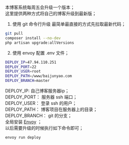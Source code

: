 本博客系统每周五会升级一个版本；  
这里提供两种方式将自己的博客升级到最新版；
1. 使用 git 命令行升级
最简单最直接的方式先拉取最新代码；  
```bash
git pull 
composer install --no-dev
php artisan upgrade:allVersions
```
2. 使用 envoy 
配置 .env 文件；  
```bash
DEPLOY_IP=47.94.110.251
DEPLOY_PORT=22
DEPLOY_USER=root
DEPLOY_PATH=/www/baijunyao.com
DEPLOY_BRANCH=master
```
DEPLOY_IP: 自己博客服务器ip；  
DEPLOY_PORT： 服务器 ssh 端口；  
DEPLOY_USER： 登录 ssh 的用户；  
DEPLOY_PATH： 博客项目在服务器上的目录；  
DEPLOY_BRANCH： git 的分支；  
全局安装 [Envoy](https://laravel-china.org/docs/laravel/5.5/envoy/1344) ；  
以后需要升级的时候执行如下命令即可；
```bash 
envoy run deploy
```